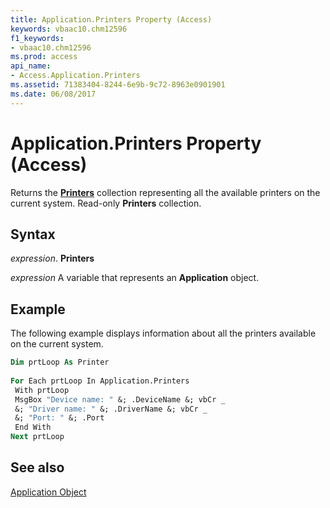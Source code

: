 ```yaml
---
title: Application.Printers Property (Access)
keywords: vbaac10.chm12596
f1_keywords:
- vbaac10.chm12596
ms.prod: access
api_name:
- Access.Application.Printers
ms.assetid: 71383404-8244-6e9b-9c72-8963e0901901
ms.date: 06/08/2017
---
```



# Application.Printers Property (Access)

Returns the  **[Printers](Access.Printers.md)** collection representing all the available printers on the current system. Read-only **Printers** collection.


## Syntax

 _expression_. **Printers**

 _expression_ A variable that represents an **Application** object.


## Example

The following example displays information about all the printers available on the current system.


```vb
Dim prtLoop As Printer 
 
For Each prtLoop In Application.Printers 
 With prtLoop 
 MsgBox "Device name: " &; .DeviceName &; vbCr _ 
 &; "Driver name: " &; .DriverName &; vbCr _ 
 &; "Port: " &; .Port 
 End With 
Next prtLoop 

```


## See also


[Application Object](Access.Application.md)

